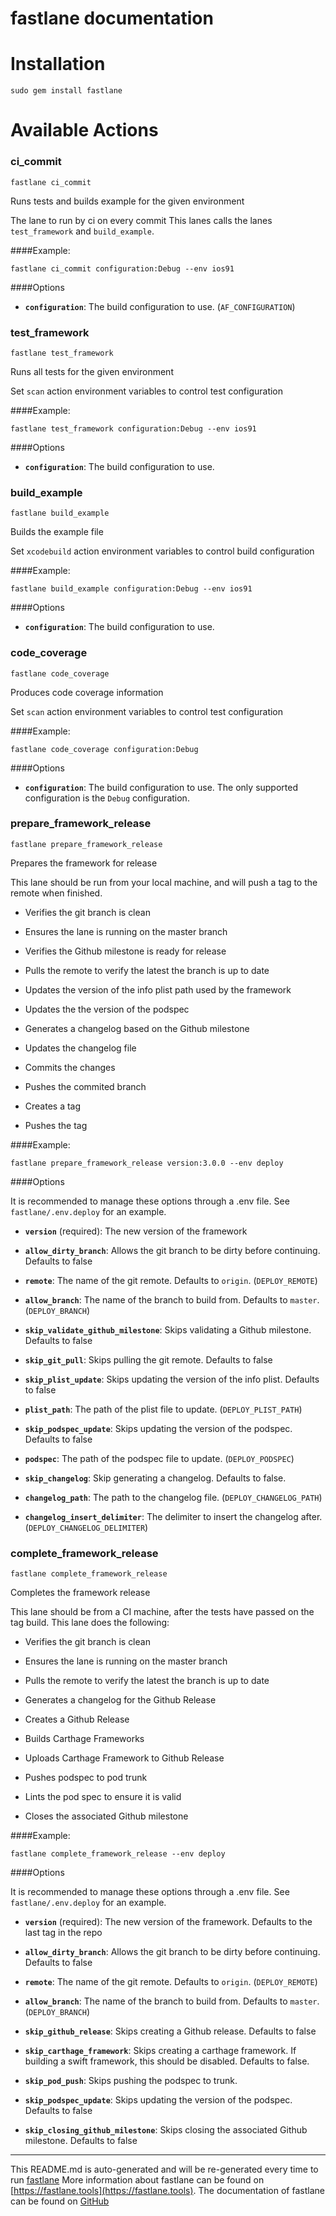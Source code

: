 fastlane documentation
================
# Installation
```
sudo gem install fastlane
```
# Available Actions
### ci_commit
```
fastlane ci_commit
```
Runs tests and builds example for the given environment

The lane to run by ci on every commit This lanes calls the lanes `test_framework` and `build_example`.

####Example:

```
fastlane ci_commit configuration:Debug --env ios91
```

####Options

 * **`configuration`**: The build configuration to use. (`AF_CONFIGURATION`)


### test_framework
```
fastlane test_framework
```
Runs all tests for the given environment

Set `scan` action environment variables to control test configuration

####Example:

```
fastlane test_framework configuration:Debug --env ios91
```

####Options

 * **`configuration`**: The build configuration to use.


### build_example
```
fastlane build_example
```
Builds the example file

Set `xcodebuild` action environment variables to control build configuration

####Example:

```
fastlane build_example configuration:Debug --env ios91
```

####Options

 * **`configuration`**: The build configuration to use.


### code_coverage
```
fastlane code_coverage
```
Produces code coverage information

Set `scan` action environment variables to control test configuration

####Example:

```
fastlane code_coverage configuration:Debug
```

####Options

 * **`configuration`**: The build configuration to use. The only supported configuration is the `Debug` configuration.


### prepare_framework_release
```
fastlane prepare_framework_release
```
Prepares the framework for release

This lane should be run from your local machine, and will push a tag to the remote when finished.

 * Verifies the git branch is clean

 * Ensures the lane is running on the master branch

 * Verifies the Github milestone is ready for release

 * Pulls the remote to verify the latest the branch is up to date

 * Updates the version of the info plist path used by the framework

 * Updates the the version of the podspec

 * Generates a changelog based on the Github milestone

 * Updates the changelog file

 * Commits the changes

 * Pushes the commited branch

 * Creates a tag

 * Pushes the tag

####Example:

```
fastlane prepare_framework_release version:3.0.0 --env deploy
```

####Options

It is recommended to manage these options through a .env file. See `fastlane/.env.deploy` for an example.

 * **`version`** (required): The new version of the framework

 * **`allow_dirty_branch`**: Allows the git branch to be dirty before continuing. Defaults to false

 * **`remote`**: The name of the git remote. Defaults to `origin`. (`DEPLOY_REMOTE`)

 * **`allow_branch`**: The name of the branch to build from. Defaults to `master`. (`DEPLOY_BRANCH`)

 * **`skip_validate_github_milestone`**: Skips validating a Github milestone. Defaults to false

 * **`skip_git_pull`**: Skips pulling the git remote. Defaults to false

 * **`skip_plist_update`**: Skips updating the version of the info plist. Defaults to false

 * **`plist_path`**: The path of the plist file to update. (`DEPLOY_PLIST_PATH`)

 * **`skip_podspec_update`**: Skips updating the version of the podspec. Defaults to false

 * **`podspec`**: The path of the podspec file to update. (`DEPLOY_PODSPEC`)

 * **`skip_changelog`**: Skip generating a changelog. Defaults to false.

 * **`changelog_path`**: The path to the changelog file. (`DEPLOY_CHANGELOG_PATH`)

 * **`changelog_insert_delimiter`**: The delimiter to insert the changelog after. (`DEPLOY_CHANGELOG_DELIMITER`)


### complete_framework_release
```
fastlane complete_framework_release
```
Completes the framework release

This lane should be from a CI machine, after the tests have passed on the tag build. This lane does the following:

 * Verifies the git branch is clean

 * Ensures the lane is running on the master branch

 * Pulls the remote to verify the latest the branch is up to date

 * Generates a changelog for the Github Release

 * Creates a Github Release

 * Builds Carthage Frameworks

 * Uploads Carthage Framework to Github Release

 * Pushes podspec to pod trunk

 * Lints the pod spec to ensure it is valid

 * Closes the associated Github milestone

####Example:

```
fastlane complete_framework_release --env deploy
```

####Options

It is recommended to manage these options through a .env file. See `fastlane/.env.deploy` for an example.

 * **`version`** (required): The new version of the framework. Defaults to the last tag in the repo

 * **`allow_dirty_branch`**: Allows the git branch to be dirty before continuing. Defaults to false

 * **`remote`**: The name of the git remote. Defaults to `origin`. (`DEPLOY_REMOTE`)

 * **`allow_branch`**: The name of the branch to build from. Defaults to `master`. (`DEPLOY_BRANCH`)

 * **`skip_github_release`**: Skips creating a Github release. Defaults to false

 * **`skip_carthage_framework`**: Skips creating a carthage framework. If building a swift framework, this should be disabled. Defaults to false.

 * **`skip_pod_push`**: Skips pushing the podspec to trunk.

 * **`skip_podspec_update`**: Skips updating the version of the podspec. Defaults to false

 * **`skip_closing_github_milestone`**: Skips closing the associated Github milestone. Defaults to false



----

This README.md is auto-generated and will be re-generated every time to run [fastlane](https://fastlane.tools)
More information about fastlane can be found on [https://fastlane.tools](https://fastlane.tools).
The documentation of fastlane can be found on [GitHub](https://github.com/fastlane/fastlane)